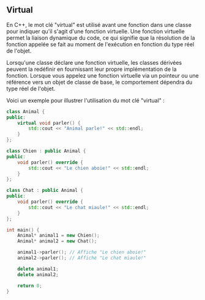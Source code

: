 
## Virtual

En C++, le mot clé "virtual" est utilisé avant une fonction dans une classe pour indiquer qu'il s'agit d'une fonction virtuelle. Une fonction virtuelle permet la liaison dynamique du code, ce qui signifie que la résolution de la fonction appelée se fait au moment de l'exécution en fonction du type réel de l'objet.

Lorsqu'une classe déclare une fonction virtuelle, les classes dérivées peuvent la redéfinir en fournissant leur propre implémentation de la fonction. Lorsque vous appelez une fonction virtuelle via un pointeur ou une référence vers un objet de classe de base, le comportement dépendra du type réel de l'objet.

Voici un exemple pour illustrer l'utilisation du mot clé "virtual" :

```cpp
class Animal {
public:
    virtual void parler() {
        std::cout << "Animal parle!" << std::endl;
    }
};

class Chien : public Animal {
public:
    void parler() override {
        std::cout << "Le chien aboie!" << std::endl;
    }
};

class Chat : public Animal {
public:
    void parler() override {
        std::cout << "Le chat miaule!" << std::endl;
    }
};

int main() {
    Animal* animal1 = new Chien();
    Animal* animal2 = new Chat();

    animal1->parler(); // Affiche "Le chien aboie!"
    animal2->parler(); // Affiche "Le chat miaule!"

    delete animal1;
    delete animal2;

    return 0;
}
```